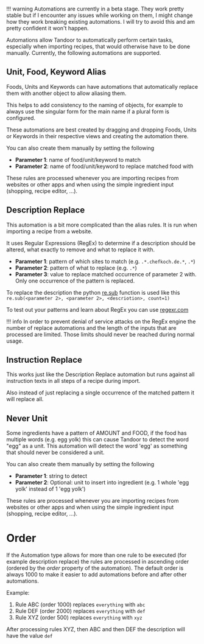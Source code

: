 !!! warning
Automations are currently in a beta stage. They work pretty stable but if I encounter any
issues while working on them, I might change how they work breaking existing automations.
I will try to avoid this and am pretty confident it won't happen.

Automations allow Tandoor to automatically perform certain tasks, especially when importing recipes, that
would otherwise have to be done manually. Currently, the following automations are supported.

## Unit, Food, Keyword Alias

Foods, Units and Keywords can have automations that automatically replace them with another object
to allow aliasing them.

This helps to add consistency to the naming of objects, for example to always use the singular form
for the main name if a plural form is configured.

These automations are best created by dragging and dropping Foods, Units or Keywords in their respective
views and creating the automation there.

You can also create them manually by setting the following

-   **Parameter 1**: name of food/unit/keyword to match
-   **Parameter 2**: name of food/unit/keyword to replace matched food with

These rules are processed whenever you are importing recipes from websites or other apps
and when using the simple ingredient input (shopping, recipe editor, ...).

## Description Replace

This automation is a bit more complicated than the alias rules. It is run when importing a recipe
from a website.

It uses Regular Expressions (RegEx) to determine if a description should be altered, what exactly to remove
and what to replace it with.

-   **Parameter 1**: pattern of which sites to match (e.g. `.*.chefkoch.de.*`, `.*`)
-   **Parameter 2**: pattern of what to replace (e.g. `.*`)
-   **Parameter 3**: value to replace matched occurrence of parameter 2 with. Only one occurrence of the pattern is replaced.

To replace the description the python [re.sub](https://docs.python.org/2/library/re.html#re.sub) function is used
like this `re.sub(<parameter 2>, <parameter 2>, <descriotion>, count=1)`

To test out your patterns and learn about RegEx you can use [regexr.com](https://regexr.com/)

!!! info
In order to prevent denial of service attacks on the RegEx engine the number of replace automations
and the length of the inputs that are processed are limited. Those limits should never be reached
during normal usage.

## Instruction Replace

This works just like the Description Replace automation but runs against all instruction texts
in all steps of a recipe during import.

Also instead of just replacing a single occurrence of the matched pattern it will replace all.

## Never Unit

Some ingredients have a pattern of AMOUNT and FOOD, if the food has multiple words (e.g. egg yolk) this can cause Tandoor
to detect the word "egg" as a unit. This automation will detect the word 'egg' as something that should never be considered
a unit.

You can also create them manually by setting the following

-   **Parameter 1**: string to detect
-   **Parameter 2**: Optional: unit to insert into ingredient (e.g. 1 whole 'egg yolk' instead of 1 <empty> 'egg yolk')

These rules are processed whenever you are importing recipes from websites or other apps
and when using the simple ingredient input (shopping, recipe editor, ...).

# Order

If the Automation type allows for more than one rule to be executed (for example description replace)
the rules are processed in ascending order (ordered by the _order_ property of the automation).
The default order is always 1000 to make it easier to add automations before and after other automations.

Example:

1. Rule ABC (order 1000) replaces `everything` with `abc`
2. Rule DEF (order 2000) replaces `everything` with `def`
3. Rule XYZ (order 500) replaces `everything` with `xyz`

After processing rules XYZ, then ABC and then DEF the description will have the value `def`
